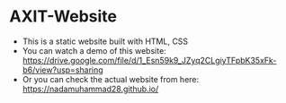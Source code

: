 # AXIT-Website
- This is a static website built with HTML, CSS
- You can watch a demo of this website:  https://drive.google.com/file/d/1_Esn59k9_JZyq2CLgiyTFpbK35xFk-b6/view?usp=sharing
- Or you can check the actual website from here: https://nadamuhammad28.github.io/
